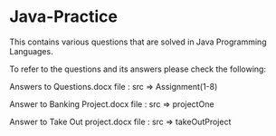 # Java-Practice 


This contains various questions that are solved in Java Programming Languages. 



To refer to the questions and its answers please check the following: 




Answers to Questions.docx file : src =>  Assignment(1-8)

Answer to Banking Project.docx file : src => projectOne

Answer to Take Out project.docx file : src => takeOutProject
